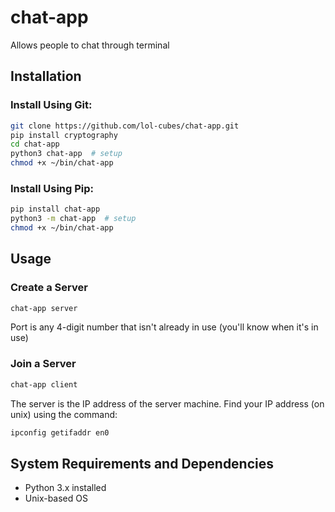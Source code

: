# chat-app

Allows people to chat through terminal

## Installation

### Install Using Git:

```bash
git clone https://github.com/lol-cubes/chat-app.git
pip install cryptography
cd chat-app
python3 chat-app  # setup
chmod +x ~/bin/chat-app
```
### Install Using Pip:

```bash
pip install chat-app
python3 -m chat-app  # setup
chmod +x ~/bin/chat-app
```

## Usage

### Create a Server

```bash
chat-app server
```

Port is any 4-digit number that isn't already in use
(you'll know when it's in use)

### Join a Server

```bash
chat-app client
```

The server is the IP address of the server machine.
Find your IP address (on unix) using the command:
```bash
ipconfig getifaddr en0
```

## System Requirements and Dependencies
- Python 3.x installed
- Unix-based OS
